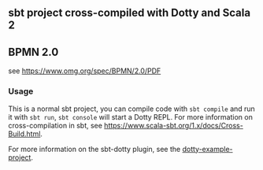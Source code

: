 ## sbt project cross-compiled with Dotty and Scala 2

## BPMN 2.0

see https://www.omg.org/spec/BPMN/2.0/PDF

### Usage

This is a normal sbt project, you can compile code with `sbt compile` and run it
with `sbt run`, `sbt console` will start a Dotty REPL. For more information on
cross-compilation in sbt, see <https://www.scala-sbt.org/1.x/docs/Cross-Build.html>.

For more information on the sbt-dotty plugin, see the
[dotty-example-project](https://github.com/lampepfl/dotty-example-project/blob/master/README.md).
